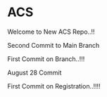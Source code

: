 # ACS

Welcome to New ACS Repo..!!

Second Commit to Main Branch

First Commit on Branch..!!!


August 28 Commit

First Commit on Registration..!!!!